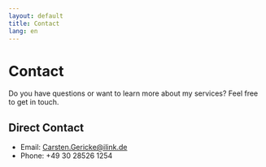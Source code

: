 ```yaml
---
layout: default
title: Contact
lang: en
---
```


# Contact

Do you have questions or want to learn more about my services? Feel free to get in touch.


## Direct Contact
- Email: [Carsten.Gericke@ilink.de](mailto:Carsten.Gericke@ilink.de)
- Phone: +49 30 28526 1254
